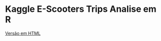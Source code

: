 # Kaggle E-Scooters Trips Analise em R

[Versão em HTML](https://rpubs.com/romario_gomes/Kaggle_E-Scooter_Trips_-_2020)

